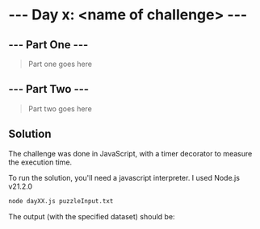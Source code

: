 # --- Day x: \<name of challenge\> ---

## --- Part One ---

> Part one goes here

## --- Part Two ---

> Part two goes here

## Solution

The challenge was done in JavaScript, with a timer decorator to measure the execution time.

To run the solution, you'll need a javascript interpreter. I used Node.js v21.2.0

```zsh
node dayXX.js puzzleInput.txt
```

The output (with the specified dataset) should be:

```zsh

```
